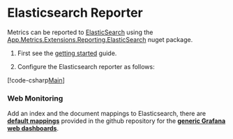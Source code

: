 # Elasticsearch Reporter

Metrics can be reported to [ElasticSearch](https://www.elastic.co/) using the [App.Metrics.Extensions.Reporting.ElasticSearch](https://www.nuget.org/packages/App.Metrics.Extensions.Reporting.ElasticSearch/) nuget package.

1. First see the [getting started](../getting-started/intro.md) guide.

2. Configure the Elasticsearch reporter as follows:

[!code-csharp[Main](../src/samples/App.Metrics.Extensions.Reporting.Code.Snippets/ElasticSearchReporterSetup.cs)]

### Web Monitoring

Add an index and the document mappings to Elasticsearch, there are [**default mappings**](https://raw.githubusercontent.com/alhardy/AppMetrics.Extensions.Elasticsearch/master/visualization/App.Metrics.Sandbox-Elasticsearch-IndexAndMappingSetup.json) provided in the github repository for the [**generic Grafana web dashboards**](../web-application-monitoring/visualization-grafana.md).